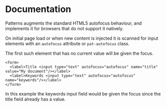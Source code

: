 # Documentation

Patterns augments the standard HTML5 autofocus behaviour, and implements it for browsers that do not support it natively.

On initial page load or when new content is injected it is scanned for input elements with an `autofocus` attribute or `pat-autofocus` class.

The first such element that has no current value will be given the focus.

    <form>
      <label>Title <input type="text" autofocus="autofocus" name="title" value="My document"/></label>
      <label>Keywords <input type="text" autofocus="autofocus" name="keywords"/></label>
    </form>

In this example the keywords input field would be given the focus since the title field already has a value.